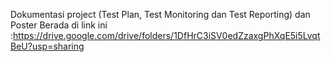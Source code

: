  Dokumentasi project (Test Plan, Test Monitoring dan Test Reporting) dan Poster 
	 Berada di link ini :https://drive.google.com/drive/folders/1DfHrC3iSV0edZzaxgPhXqE5i5LvqtBeU?usp=sharing
